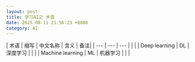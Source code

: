 ```yaml
---
layout: post
title: 学习AI之 术语
date: 2025-08-11 21:56:23 +0800
category: AI
---
```


| 术语 | 缩写 | 中文名称 | 含义 | 备注| 
| --- | --- | --- |  |  |
| Deep learning | DL | 深度学习 | | |
| Machine learning | ML | 机器学习 | | |
